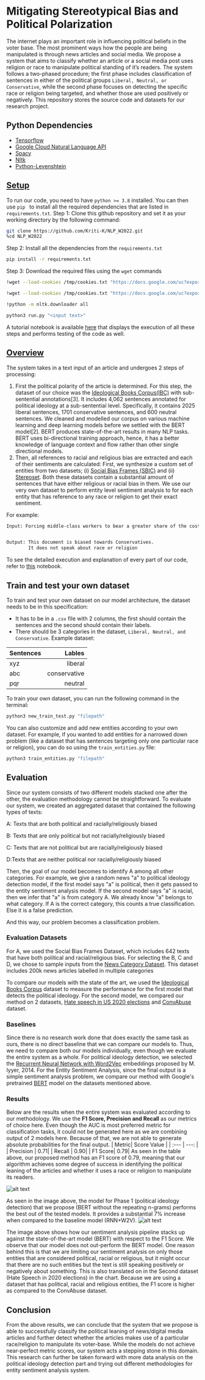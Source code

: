 
# Mitigating Stereotypical Bias and Political Polarization

The internet plays an important role in influencing political beliefs in the voter base. The most prominent ways how the people are being manipulated is through news articles and social media. We propose a system that aims to classify whether an article or a social media post uses religion or race to manipulate political standing of it’s readers. The system follows a two-phased procedure; the first phase includes classification of sentences in either of the political groups ``Liberal, Neutral, or Conservative``, while the second phase focuses on detecting the specific race or religion being targeted, and whether those are used positively or negatively. This repository stores the source code and datasets for our research project.  

## Python Dependencies

- [Tensorflow](https://www.tensorflow.org/)
- [Google Cloud Natural Language API](https://cloud.google.com/natural-language)
- [Spacy](https://spacy.io/)
- [Nltk](https://www.nltk.org/)
- [Python-Levenshtein](https://pypi.org/project/python-Levenshtein)

## [Setup](https://colab.research.google.com/drive/1EQ7-7QyUd1A7B6zIB5p6mK0ZIZYHd3IB?authuser=1#scrollTo=kr8pSED4YSPv)
To run our code, you need to have ```python >= 3.8``` installed. You can then use ```pip ``` to install all the required dependencies that are listed in ```requirements.txt```. 
Step 1: Clone this github repository and set it as your working directory by the following command:
```bash
git clone https://github.com/Kriti-K/NLP_W2022.git
%cd NLP_W2022
```
Step 2: Install all the dependencies from the ```requirements.txt```
```bash
pip install -r requirements.txt
```
Step 3: Download the required files using the ```wget``` commands
```bash
!wget --load-cookies /tmp/cookies.txt "https://docs.google.com/uc?export=download&confirm=$(wget --quiet --save-cookies /tmp/cookies.txt --keep-session-cookies --no-check-certificate 'https://docs.google.com/uc?export=download&id=1pVViO4phYWIJ2UgC_xaZrU4Y_1fVcNDF' -O- | sed -rn 's/.*confirm=([0-9A-Za-z_]+).*/\1\n/p')&id=1pVViO4phYWIJ2UgC_xaZrU4Y_1fVcNDF" -O /content/NLP_W2022/Models/IBC_BERT/variables/variables.data-00000-of-00001 && rm -rf /tmp/cookies.txt

!wget --load-cookies /tmp/cookies.txt "https://docs.google.com/uc?export=download&confirm=$(wget --quiet --save-cookies /tmp/cookies.txt --keep-session-cookies --no-check-certificate 'https://docs.google.com/uc?export=download&id=1A4cSYIi5fak-dMmP5uNaYeGTAbbk-rg9' -O- | sed -rn 's/.*confirm=([0-9A-Za-z_]+).*/\1\n/p')&id=1A4cSYIi5fak-dMmP5uNaYeGTAbbk-rg9" -O /content/NLP_W2022/Code/gcp_creds.json && rm -rf /tmp/cookies.txt

!python -m nltk.downloader all
``` 

```bash
python3 run.py "<input text>"        
```
A tutorial notebook is available [here](https://colab.research.google.com/drive/1EQ7-7QyUd1A7B6zIB5p6mK0ZIZYHd3IB?authuser=1#scrollTo=kr8pSED4YSPv) that displays the execution of all these steps and performs testing of the code as well. 

## [Overview](https://colab.research.google.com/drive/1pqRSOrfyt7uxev3SLYFKioloI7ElW4g4?usp=sharing)
The system takes in a text input of an article and undergoes 2 steps of processing: 
1. First the political polarity of the article is determined.
	For this step, the dataset of our choice was the [Ideological Books Corpus(IBC)](https://people.cs.umass.edu/~miyyer/ibc/index.html) with sub-sentential annotations[3]. It includes 4,062 sentences annotated for political ideology at a sub-sentential level. Specifically, it contains 2025 liberal sentences, 1701 conservative sentences, and 600 neutral sentences. 
	We cleaned and modelled our corpus on various machine learning and deep learning models before we settled with the BERT model[2]. BERT produces state-of-the-art results in many NLP tasks. BERT uses bi-directional training approach, hence, it has a better knowledge of language context and flow rather than other single directional models.
2. Then, all references to racial and religious bias are extracted and each of their sentiments are calculated:
	First, we synthesize a custom set of entities from two datasets; (i) [Social Bias Frames (SBIC)](https://arxiv.org/abs/1911.03891) and (ii) [Stereoset](https://arxiv.org/abs/2004.09456). Both these datasets contain a substantial amount of sentences that have either religious or racial bias in them.
	We use our very own dataset to perform entity level sentiment analysis to for each entity that has reference to any race or religion to get their exact sentiment. 

For example:
```bash
Input: Forcing middle-class workers to bear a greater share of the cost of government weakens their support for needed investments and stirs resentment toward those who depend on public services the most .


Output: This document is biased towards Conservatives. 
		It does not speak about race or religion
```

To see the detailed execution and explanation of every part of our code, refer to [this](https://colab.research.google.com/drive/1pqRSOrfyt7uxev3SLYFKioloI7ElW4g4?usp=sharing) notebook.

## Train and test your own dataset
To train and test your own dataset on our model architecture, the dataset needs to be in this specification:
 - It has to be in a ```.csv``` file with 2 columns, the first should contain the sentences and the second should contain their labels. 
 - There should be 3 categories in the dataset, ``Liberal, Neutral, and Conservative``. 
 Example dataset: 

| Sentences| Lables | 
| :---        |        ---: |          
| xyz      | liberal| 
| abc| conservative        | 
| pqr| neutral        | 

To train your own dataset, you can run the following command in the terminal:
```bash
python3 new_train_test.py "filepath"
```

You can also customize and add new entities according to your own dataset. For example, if you wanted to add entities for a narrowed down problem (like a dataset that has sentences targeting only one particular race or religion), you can do so using the ```train_entities.py``` file: 
```bash
python3 train_entities.py "filepath"
```
## Evaluation 
Since our system consists of two different models stacked one after the other, the evaluation methodology cannot be straightforward.  To evaluate our system, we created an aggregated dataset that contained the following types of texts: 

A: Texts that are both political and racially/religiously biased 

B: Texts that are only political but not racially/religiously biased

C: Texts that are not political but are racially/religiously biased

D:Texts that are neither political nor racially/religiously biased 

Then, the goal of our model becomes to identify A among all other categories. For example, we give a random news "a" to political ideology detection model, if the first model says "a" is political, then it gets passed to the entity sentiment analysis model. If the second model says "a" is racial, then we infer that "a" is from category A.
We already know "a" belongs to what category. If A is the correct category, this counts a true classification. Else it is a false prediction. 

And this way, our problem becomes a classification problem. 

### Evaluation Datasets

For A, we used the Social Bias Frames Dataset, which includes 642 texts that have both political and racial/religious bias. For selecting the B, C and D, we chose to sample inputs from the [News Category Dataset](https://www.kaggle.com/datasets/rmisra/news-category-dataset). This dataset includes 200k news articles labelled in multiple categories 

To compare our models with the state of the art, we used the [Ideological Books Corpus](https://people.cs.umass.edu/~miyyer/ibc/index.html) dataset to measure the performance for the first model that detects the political ideology. For the second model, we compared our method on 2 datasets, [Hate speech in US 2020 elections](https://arxiv.org/abs/2103.01664) and [ConvAbuse](https://arxiv.org/abs/2109.09483) dataset. 

### Baselines
Since there is no research work done that does exactly the same task as ours, there is no direct baseline that we can compare our models to. Thus, we need to compare both our models individually, even though we evaluate the entire system as a whole. 
For political ideology detection, we selected the [Recurrent Neural Network with Word2Vec](https://people.cs.umass.edu/~miyyer/ibc/index.html) embeddings proposed by M. Iyyer, 2014. 
For the Entity Sentiment Analysis, since the final output is a simple sentiment analysis problem, we compare our method with Google's pretrained [BERT](https://aclanthology.org/N19-1423/) model on the datasets mentioned above. 
### Results 
Below are the results when the entire system was evaluated according to our methodology. We use the **F1 Score, Precision and Recall** as our metrics of choice here. Even though the AUC is most preferred metric for classification tasks, it could not be generated here as we are combining output of 2 models here. Because of that, we are not able to generate absolute probabilities for the final output. 
| Metric| Score Value | 
| :---        |        ---: |          
| Precision      | 0.71| 
| Recall | 0.90| 
| F1 Score| 0.79| 
As seen in the table above, our proposed method has an F1 score of 0.79, meaning that our algorithm achieves some degree of success in identifying the political leaning of the articles and whether it uses a race or religion to manipulate its readers.

![alt text](https://raw.githubusercontent.com/Kriti-K/NLP_W2022/main/Evaluation/Result%20Photos/Picture1.png)

As seen in the image above, the model for Phase 1 (political ideology detection) that we propose (BERT without the repeating n-grams) performs the best out of the tested models. It provides a substantial 7% increase when compared to the baseline model (RNN+W2V).
![alt text](https://raw.githubusercontent.com/Kriti-K/NLP_W2022/main/Evaluation/Result%20Photos/Picture2.png)

The image above shows how our sentiment analysis pipeline stacks up against the state-of-the-art model (BERT) with respect to the F1 Score. We observe that our model does not out-perform the BERT model. One reason behind this is that we are limiting our sentiment analysis on only those entities that are considered political, racial or religious, but it might occur that there are no such entities but the text is still speaking positively or negatively about something. 
This is also translated on in the Second dataset (Hate Speech in 2020 elections) in the chart. Because we are using a dataset that has political, racial and religious entities, the F1 score is higher as compared to the ConvAbuse dataset. 

## Conclusion
From the above results, we can conclude that the system that we propose is able to successfully classify the political leaning of news/digital media articles and further detect whether the articles makes use of a particular race/religion to manipulate its voter-base. 
While the models do not achieve near-perfect metric scores, our system acts a stepping stone in this domain. This research can further be taken forward with more data analysis on the political ideology detection part and trying out different methodologies for entity sentiment analysis system.

